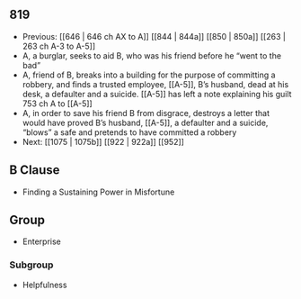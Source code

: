 ## 819
- Previous: [[646 | 646 ch AX to A]] [[844 | 844a]] [[850 | 850a]] [[263 | 263 ch A-3 to A-5]] 
- A, a burglar, seeks to aid B, who was his friend before he “went to the bad”
- A, friend of B, breaks into a building for the purpose of committing a robbery, and finds a trusted employee, [[A-5]], B’s husband, dead at his desk, a defaulter and a suicide. [[A-5]] has left a note explaining his guilt 753 ch A to [[A-5]]
- A, in order to save his friend B from disgrace, destroys a letter that would have proved B’s husband, [[A-5]], a defaulter and a suicide, “blows” a safe and pretends to have committed a robbery
- Next: [[1075 | 1075b]] [[922 | 922a]] [[952]] 

## B Clause
- Finding a Sustaining Power in Misfortune

## Group
- Enterprise

### Subgroup
- Helpfulness

